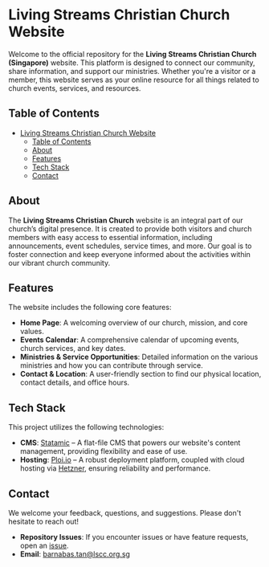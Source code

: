 # Living Streams Christian Church Website

Welcome to the official repository for the **Living Streams Christian Church (Singapore)** website. This platform is designed to connect our community, share information, and support our ministries. Whether you're a visitor or a member, this website serves as your online resource for all things related to church events, services, and resources.

## Table of Contents

- [Living Streams Christian Church Website](#living-streams-christian-church-website)
  - [Table of Contents](#table-of-contents)
  - [About](#about)
  - [Features](#features)
  - [Tech Stack](#tech-stack)
  - [Contact](#contact)

## About

The **Living Streams Christian Church** website is an integral part of our church’s digital presence. It is created to provide both visitors and church members with easy access to essential information, including announcements, event schedules, service times, and more. Our goal is to foster connection and keep everyone informed about the activities within our vibrant church community.

## Features

The website includes the following core features:

- **Home Page**: A welcoming overview of our church, mission, and core values.
- **Events Calendar**: A comprehensive calendar of upcoming events, church services, and key dates.
- **Ministries & Service Opportunities**: Detailed information on the various ministries and how you can contribute through service.
- **Contact & Location**: A user-friendly section to find our physical location, contact details, and office hours.

## Tech Stack

This project utilizes the following technologies:

- **CMS**: [Statamic](https://statamic.com) – A flat-file CMS that powers our website's content management, providing flexibility and ease of use.
- **Hosting**: [Ploi.io](https://ploi.io) – A robust deployment platform, coupled with cloud hosting via [Hetzner](https://www.hetzner.com), ensuring reliability and performance.

## Contact

We welcome your feedback, questions, and suggestions. Please don't hesitate to reach out!

- **Repository Issues**: If you encounter issues or have feature requests, open an [issue](https://github.com/barnabas243/lscc-website/issues).
- **Email**: [barnabas.tan@lscc.org.sg](mailto:barnabas.tan@lscc.org.sg)
